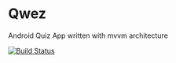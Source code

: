 # Qwez
Android Quiz App written with mvvm architecture

[![Build Status](https://travis-ci.org/aliamid93/Qwez.svg?branch=master)](https://travis-ci.org/aliamid93/Qwez)

